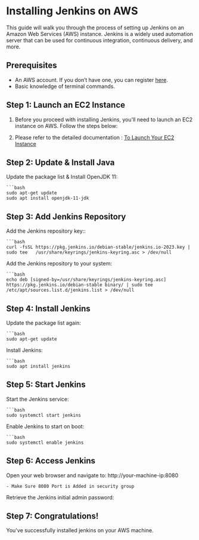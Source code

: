 # Installing Jenkins on AWS

This guide will walk you through the process of setting up Jenkins on an Amazon Web Services (AWS) instance. Jenkins is a widely used automation server that can be used for continuous integration, continuous delivery, and more.

## Prerequisites

- An AWS account. If you don’t have one, you can register [here](https://aws.amazon.com/aispl/registration-confirmation/).
- Basic knowledge of terminal commands.


## Step 1: Launch an EC2 Instance

1. Before you proceed with installing Jenkins, you'll need to launch an EC2 instance on AWS. Follow the steps below:

2. Please refer to the detailed documentation : [To Launch Your EC2 Instance](link_to_your_documentation)



## Step 2: Update & Install Java 

Update the package list & Install OpenJDK 11:
    
    ```bash
    sudo apt-get update
    sudo apt install openjdk-11-jdk

## Step 3: Add Jenkins Repository

Add the Jenkins repository key::
    
    ```bash
    curl -fsSL https://pkg.jenkins.io/debian-stable/jenkins.io-2023.key | sudo tee   /usr/share/keyrings/jenkins-keyring.asc > /dev/null



Add the Jenkins repository to your system:
    
    ```bash
    echo deb [signed-by=/usr/share/keyrings/jenkins-keyring.asc]   https://pkg.jenkins.io/debian-stable binary/ | sudo tee   /etc/apt/sources.list.d/jenkins.list > /dev/null
    

## Step 4: Install Jenkins


Update the package list again:
    
    ```bash
    sudo apt-get update

Install Jenkins:
    
    ```bash
    sudo apt install jenkins


## Step 5: Start Jenkins

Start the Jenkins service:
    
    ```bash
    sudo systemctl start jenkins


Enable Jenkins to start on boot:
    
    ```bash
    sudo systemctl enable jenkins


## Step 6: Access Jenkins

Open your web browser and navigate to: http://your-machine-ip:8080

    - Make Sure 8080 Port is Added in security group

Retrieve the Jenkins initial admin password:

## Step 7: Congratulations!

You've successfully installed jenkins on your AWS machine.
    

